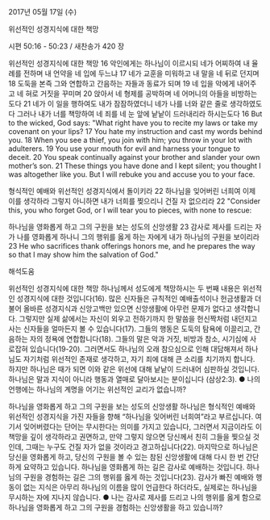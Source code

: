2017년 05월 17일 (수)

위선적인 성경지식에 대한 책망



시편 50:16 - 50:23 / 새찬송가 420 장


위선적인 성경지식에 대한 책망
16 악인에게는 하나님이 이르시되 네가 어찌하여 내 율례를 전하며 내 언약을 네 입에 두느냐 17 네가 교훈을 미워하고 내 말을 네 뒤로 던지며 18 도둑을 본즉 그와 연합하고 간음하는 자들과 동료가 되며 19 네 입을 악에게 내어주고 네 혀로 거짓을 꾸미며 20 앉아서 네 형제를 공박하며 네 어머니의 아들을 비방하는도다 21 네가 이 일을 행하여도 내가 잠잠하였더니 네가 나를 너와 같은 줄로 생각하였도다 그러나 내가 너를 책망하여 네 죄를 네 눈 앞에 낱낱이 드러내리라 하시는도다
16 But to the wicked, God says: "What right have you to recite my laws or take my covenant on your lips? 17 You hate my instruction and cast my words behind you. 18 When you see a thief, you join with him; you throw in your lot with adulterers. 19 You use your mouth for evil and harness your tongue to deceit. 20 You speak continually against your brother and slander your own mother’s son. 21 These things you have done and I kept silent; you thought I was altogether like you. But I will rebuke you and accuse you to your face.

형식적인 예배와 위선적인 성경지식에서 돌이키라
22 하나님을 잊어버린 너희여 이제 이를 생각하라 그렇지 아니하면 내가 너희를 찢으리니 건질 자 없으리라
22 "Consider this, you who forget God, or I will tear you to pieces, with none to rescue:

하나님을 영화롭게 하고 그의 구원을 보는 성도의 신앙생활
23 감사로 제사를 드리는 자가 나를 영화롭게 하나니 그의 행위를 옳게 하는 자에게 내가 하나님의 구원을 보이리라
23 He who sacrifices thank offerings honors me, and he prepares the way so that I may show him the salvation of God."

해석도움





위선적인 성경지식에 대한 책망
하나님께서 성도에게 책망하시는 두 번째 내용은 위선적인 성경지식에 대한 것입니다(16). 많은 신자들은 규칙적인 예배출석이나 헌금생활과 더불어 올바른 성경지식과 신앙고백만 있으면 신앙생활에 아무런 문제가 없다고 생각합니다. 그렇지만 실제 삶에서는 자신이 외우고 전하기까지 한 말씀을 헌신짝처럼 내던지고 사는 신자들을 얼마든지 볼 수 있습니다(17). 그들의 행동은 도둑의 탐욕에 이끌리고, 간음하는 자의 정욕에 연합합니다(18). 그들의 말은 악과 거짓, 비방과 참소, 시기심에 사로잡혀 있습니다(19-20). 그러면서도 하나님의 오래 참으심으로 인해 대담해져서 하나님도 자기처럼 위선적인 존재로 생각하고, 자기 죄에 대해 큰 소리를 치기까지 합니다. 하지만 하나님은 때가 되면 이와 같은 위선에 대해 낱낱이 드러내어 심판하실 것입니다. 하나님은 말과 지식이 아니라 행동과 열매로 달아보시는 분이십니다 (삼상2:3).
● 나의 언행에는 하나님의 계명을 어기는 위선적인 교리가 없습니까?

하나님을 영화롭게 하고 그의 구원을 보는 성도의 신앙생활
하나님은 형식적인 예배와 위선적인 성경지식을 가진 자들을 향해 “하나님을 잊어버린 너희여”라고 부르십니다. 여기서 잊어버렸다는 단어는 무시한다는 의미를 가지고 있습니다, 그러면서 지금이라도 이 책망을 깊이 생각하라고 권면하고, 만약 그렇지 않으면 당신께서 친히 그들을 찢으실 것인데, 그때는 누구도 건질 자가 없을 것이라고 경고하십니다(22). 마지막으로 하나님은 당신을 영화롭게 하고, 당신의 구원을 볼 수 있는 참된 신앙생활에 대해 다시 한 번 간단하게 요약하고 있습니다. 하나님을 영화롭게 하는 길은 감사로 예배하는 것입니다. 하나님의 구원을 경험하는 길은 그의 행위를 옳게 하는 것입니다(23). 감사가 빠진 예배와 행동이 없는 지식은 아무리 하나님의 이름을 많이 언급한다 하더라도, 실제로는 하나님을 무시하는 자에 지나지 않습니다.
● 나는 감사로 제사를 드리고 나의 행위를 옳게 함으로 하나님을 영화롭게 하고 그의 구원을 경험하는 신앙생활을 하고 있습니까?